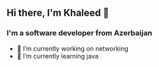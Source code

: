 ## Hi there, I'm Khaleed 👋

### I'm a software developer from Azerbaijan

- 🔭 I’m currently working on networking
- 🌱 I’m currently learning java

<!--
**khaleedfri/khaleedfri** is a ✨ _special_ ✨ repository because its `README.md` (this file) appears on your GitHub profile.

Here are some ideas to get you started:


 ...
- 👯 I’m looking to collaborate on ...
- 🤔 I’m looking for help with ...
- 💬 Ask me about ...
- 📫 How to reach me: ...
- 😄 Pronouns: ...
- ⚡ Fun fact: ...
-->
